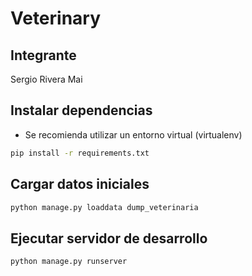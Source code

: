 # Veterinary

## Integrante

Sergio Rivera Mai

## Instalar dependencias

- Se recomienda utilizar un entorno virtual (virtualenv)

```sh
pip install -r requirements.txt
```

## Cargar datos iniciales

```sh
python manage.py loaddata dump_veterinaria
```

## Ejecutar servidor de desarrollo

```sh
python manage.py runserver
```
